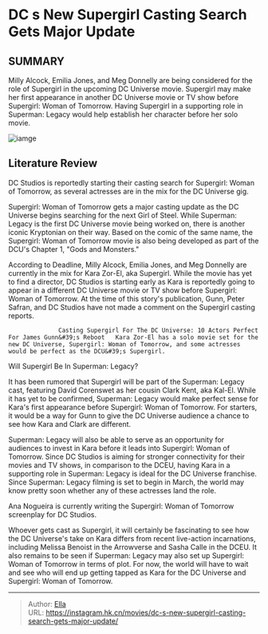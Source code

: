 # DC s New Supergirl Casting Search Gets Major Update


## SUMMARY 



  Milly Alcock, Emilia Jones, and Meg Donnelly are being considered for the role of Supergirl in the upcoming DC Universe movie.   Supergirl may make her first appearance in another DC Universe movie or TV show before Supergirl: Woman of Tomorrow.   Having Supergirl in a supporting role in Superman: Legacy would help establish her character before her solo movie.  

![iamge](https://static1.srcdn.com/wordpress/wp-content/uploads/2023/08/sasha-calle-as-supergirl-in-the-flash-movie-pic.jpg)

## Literature Review

DC Studios is reportedly starting their casting search for Supergirl: Woman of Tomorrow, as several actresses are in the mix for the DC Universe gig.




Supergirl: Woman of Tomorrow gets a major casting update as the DC Universe begins searching for the next Girl of Steel. While Superman: Legacy is the first DC Universe movie being worked on, there is another iconic Kryptonian on their way. Based on the comic of the same name, the Supergirl: Woman of Tomorrow movie is also being developed as part of the DCU&#39;s Chapter 1, &#34;Gods and Monsters.&#34;




According to Deadline, Milly Alcock, Emilia Jones, and Meg Donnelly are currently in the mix for Kara Zor-El, aka Supergirl. While the movie has yet to find a director, DC Studios is starting early as Kara is reportedly going to appear in a different DC Universe movie or TV show before Supergirl: Woman of Tomorrow. At the time of this story&#39;s publication, Gunn, Peter Safran, and DC Studios have not made a comment on the Supergirl casting reports.

                  Casting Supergirl For The DC Universe: 10 Actors Perfect For James Gunn&#39;s Reboot   Kara Zor-El has a solo movie set for the new DC Universe, Supergirl: Woman of Tomorrow, and some actresses would be perfect as the DCU&#39;s Supergirl.   


 Will Supergirl Be In Superman: Legacy? 
         

It has been rumored that Supergirl will be part of the Superman: Legacy cast, featuring David Corenswet as her cousin Clark Kent, aka Kal-El. While it has yet to be confirmed, Superman: Legacy would make perfect sense for Kara&#39;s first appearance before Supergirl: Woman of Tomorrow. For starters, it would be a way for Gunn to give the DC Universe audience a chance to see how Kara and Clark are different.




Superman: Legacy will also be able to serve as an opportunity for audiences to invest in Kara before it leads into Supergirl: Woman of Tomorrow. Since DC Studios is aiming for stronger connectivity for their movies and TV shows, in comparison to the DCEU, having Kara in a supporting role in Superman: Legacy is ideal for the DC Universe franchise. Since Superman: Legacy filming is set to begin in March, the world may know pretty soon whether any of these actresses land the role.



Ana Nogueira is currently writing the Supergirl: Woman of Tomorrow screenplay for DC Studios.




Whoever gets cast as Supergirl, it will certainly be fascinating to see how the DC Universe&#39;s take on Kara differs from recent live-action incarnations, including Melissa Benoist in the Arrowverse and Sasha Calle in the DCEU. It also remains to be seen if Superman: Legacy may also set up Supergirl: Woman of Tomorrow in terms of plot. For now, the world will have to wait and see who will end up getting tapped as Kara for the DC Universe and Supergirl: Woman of Tomorrow.






---

> Author: [Ella](https://instagram.hk.cn/)  
> URL: https://instagram.hk.cn/movies/dc-s-new-supergirl-casting-search-gets-major-update/  


